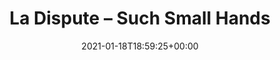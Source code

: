 ---
retweeted: false
source: <a href="https://mobile.twitter.com" rel="nofollow">Twitter Web App</a>
entities:
  user_mentions: []
  urls: []
  symbols: []
  media:
  - expanded_url: https://twitter.com/bascht/status/1351242808980615168/photo/1
    indices:
    - '30'
    - '53'
    url: https://t.co/ZcVE6YGnVx
    media_url: http://pbs.twimg.com/media/EsCUF6vXUAA_DJS.png
    id_str: '1351242717599322112'
    id: '1351242717599322112'
    media_url_https: https://pbs.twimg.com/media/EsCUF6vXUAA_DJS.png
    sizes:
      medium:
        w: '297'
        h: '115'
        resize: fit
      small:
        w: '297'
        h: '115'
        resize: fit
      thumb:
        w: '115'
        h: '115'
        resize: crop
      large:
        w: '297'
        h: '115'
        resize: fit
    type: photo
    display_url: pic.twitter.com/ZcVE6YGnVx
  hashtags: []
display_text_range:
- '0'
- '53'
favorite_count: '2'
id_str: '1351242808980615168'
truncated: false
retweet_count: '0'
id: '1351242808980615168'
possibly_sensitive: false
created_at: Mon Jan 18 18:59:25 +0000 2021
favorited: false
full_text: La Dispute – Such Small Hands
lang: en
extended_entities:
  media:
  - expanded_url: https://twitter.com/bascht/status/1351242808980615168/photo/1
    indices:
    - '30'
    - '53'
    url: https://t.co/ZcVE6YGnVx
    media_url: http://pbs.twimg.com/media/EsCUF6vXUAA_DJS.png
    id_str: '1351242717599322112'
    id: '1351242717599322112'
    media_url_https: https://pbs.twimg.com/media/EsCUF6vXUAA_DJS.png
    sizes:
      medium:
        w: '297'
        h: '115'
        resize: fit
      small:
        w: '297'
        h: '115'
        resize: fit
      thumb:
        w: '115'
        h: '115'
        resize: crop
      large:
        w: '297'
        h: '115'
        resize: fit
    type: photo
    display_url: pic.twitter.com/ZcVE6YGnVx
tags:
- pesos:twitter
date: '2021-01-18T18:59:25+00:00'
src: https://twitter.com/bascht/status/1351242808980615168
original_url: https://twitter.com/bascht/status/1351242808980615168
type: twitter_tweet
media_url: https://img.bascht.com/twitter/pbs.twimg.com/media/EsCUF6vXUAA_DJS.png
text: La Dispute – Such Small Hands
title: La Dispute – Such Small Hands

---